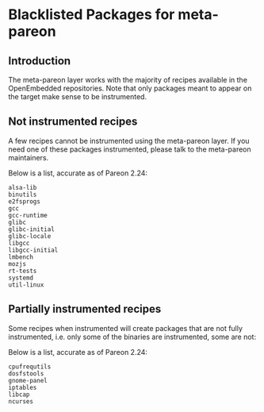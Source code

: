 Blacklisted Packages for meta-pareon
================================

Introduction
-------------------------

The meta-pareon layer works with the majority of recipes available in the
OpenEmbedded repositories. Note that only packages meant to appear on the
target make sense to be instrumented.


Not instrumented recipes
-------------------------

A few recipes cannot be instrumented using the meta-pareon layer.
If you need one of these packages instrumented, please talk to the meta-pareon
maintainers.

Below is a list, accurate as of Pareon 2.24:

    alsa-lib
    binutils
    e2fsprogs
    gcc
    gcc-runtime
    glibc
    glibc-initial
    glibc-locale
    libgcc
    libgcc-initial
    lmbench
    mozjs
    rt-tests
    systemd
    util-linux


Partially instrumented recipes
-------------------------

Some recipes when instrumented will create packages that are not fully
instrumented, i.e. only some of the binaries are instrumented, some are not:

Below is a list, accurate as of Pareon 2.24:

    cpufrequtils
    dosfstools
    gnome-panel
    iptables
    libcap
    ncurses
